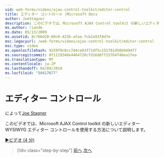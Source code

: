 ```yaml
---
uid: web-forms/videos/ajax-control-toolkit/editor-control
title: エディター コントロール |Microsoft Docs
author: JoeStagner
description: このビデオでは、Microsoft AJAX Control toolkit の新しいエディター WYSIWYG エディター コントロールを使用する方法について説明します。
ms.author: riande
ms.date: 05/13/2009
ms.assetid: 8c766d28-60c0-423b-afaa-7cb2a93f8d7e
msc.legacyurl: /web-forms/videos/ajax-control-toolkit/editor-control
msc.type: video
ms.openlocfilehash: 9259f9c0cc7d4ce03f71df5c152781d50b9494f7
ms.sourcegitcommit: 0f1119340e4464720cfd16d0ff15764746ea1fea
ms.translationtype: MT
ms.contentlocale: ja-JP
ms.lasthandoff: 04/09/2019
ms.locfileid: "59417677"
---
```

# <a name="editor-control"></a>エディター コントロール

によって[Joe Stagner](https://github.com/JoeStagner)

このビデオでは、Microsoft AJAX Control toolkit の新しいエディター WYSIWYG エディター コントロールを使用する方法について説明します。

[&#9654;ビデオ (4 分)](https://channel9.msdn.com/Blogs/ASP-NET-Site-Videos/editor-control)

> [!div class="step-by-step"]
> [前へ](combo-box.md)
> [次へ](editor-control-custom.md)
